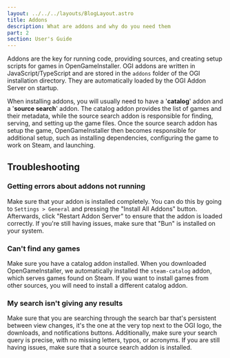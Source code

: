 ```yaml
---
layout: ../../../layouts/BlogLayout.astro
title: Addons
description: What are addons and why do you need them
part: 2
section: User's Guide
---
```


Addons are the key for running code, providing sources, and creating setup scripts for games in OpenGameInstaller. OGI addons are written in JavaScript/TypeScript and are stored in the `addons` folder of the OGI installation directory. They are automatically loaded by the OGI Addon Server on startup.

When installing addons, you will usually need to have a '**catalog**' addon and a '**source search**' addon. The catalog addon provides the list of games and their metadata, while the source search addon is responsible for finding, serving, and setting up the game files. Once the source search addon has setup the game, OpenGameInstaller then becomes responsible for additional setup, such as installing dependencies, configuring the game to work on Steam, and launching.

## Troubleshooting

### Getting errors about addons not running

Make sure that your addon is installed completely. You can do this by going to `Settings > General` and pressing the "Install All Addons" button. Afterwards, click "Restart Addon Server" to ensure that the addon is loaded correctly. If you're still having issues, make sure that "Bun" is installed on your system.

### Can't find any games

Make sure you have a catalog addon installed. When you downloaded OpenGameInstaller, we automatically installed the `steam-catalog` addon, which serves games found on Steam. If you want to install games from other sources, you will need to install a different catalog addon.

### My search isn't giving any results

Make sure that you are searching through the search bar that's persistent between view changes, it's the one at the very top next to the OGI logo, the downloads, and notifications buttons. Additionally, make sure your search query is precise, with no missing letters, typos, or acronyms. If you are still having issues, make sure that a source search addon is installed.
